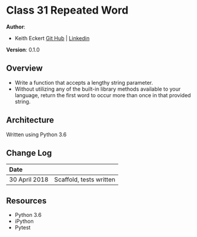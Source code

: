 # Class 31 Repeated Word

**Author**: 
- Keith Eckert [Git Hub](https://github.com/keitheck) | [Linkedin](www.linkedin.com/in/keith-eckert)

**Version**: 0.1.0

## Overview
- Write a function that accepts a lengthy string parameter.
- Without utilizing any of the built-in library methods available to your language, return the first word to occur more than once in that provided string.



## Architecture
Written using Python 3.6


## Change Log
| Date | |
|:--|:--|
| 30 April 2018 | Scaffold, tests written |


## Resources
- Python 3.6
- iPython
- Pytest